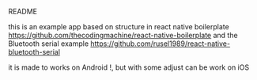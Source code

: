 README

this is an example app based on structure in react native boilerplate https://github.com/thecodingmachine/react-native-boilerplate and the Bluetooth serial example https://github.com/rusel1989/react-native-bluetooth-serial

it is made to works on Android !, but with some adjust can be work on iOS
